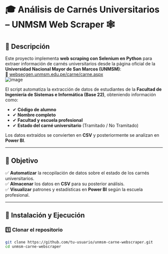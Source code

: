 # 🎓 Análisis de Carnés Universitarios – UNMSM Web Scraper 🕸️

## 📖 Descripción  
Este proyecto implementa **web scraping con Selenium en Python** para extraer información de carnés universitarios desde la página oficial de la **Universidad Nacional Mayor de San Marcos (UNMSM)**:  
🔗 [websecgen.unmsm.edu.pe/carne/carne.aspx](http://websecgen.unmsm.edu.pe/carne/carne.aspx)  
![image](https://github.com/user-attachments/assets/7980fcf4-bcb1-4dd8-a2dc-e9f6ae8ff3ee)

El script automatiza la extracción de datos de estudiantes de la **Facultad de Ingeniería de Sistemas e Informática (Base 22)**, obteniendo información como:  
- ✔ **Código de alumno**  
- ✔ **Nombre completo**  
- ✔ **Facultad y escuela profesional**  
- ✔ **Estado del carné universitario** (Tramitado / No Tramitado)  

Los datos extraídos se convierten en **CSV** y posteriormente se analizan en **Power BI**.  

---

## 🎯 Objetivo  
✅ **Automatizar** la recopilación de datos sobre el estado de los carnés universitarios.  
✅ **Almacenar** los datos en **CSV** para su posterior análisis.  
✅ **Visualizar** patrones y estadísticas en **Power BI** según la escuela profesional.  

---

## 🚀 Instalación y Ejecución  

### 1️⃣ Clonar el repositorio  
```bash
git clone https://github.com/tu-usuario/unmsm-carne-webscraper.git
cd unmsm-carne-webscraper
